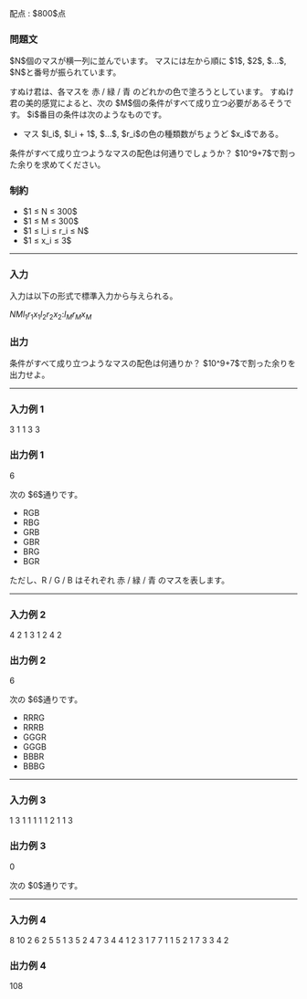 
<div>

<span>

<span>

<p>
配点 : $800$点
</p>

<div>

<section>

### **問題文**

<p>
$N$個のマスが横一列に並んでいます。
マスには左から順に $1$, $2$, $...$, $N$と番号が振られています。
</p>

<p>
すぬけ君は、各マスを 赤 / 緑 / 青 のどれかの色で塗ろうとしています。
すぬけ君の美的感覚によると、次の $M$個の条件がすべて成り立つ必要があるそうです。
$i$番目の条件は次のようなものです。
</p>

<ul>

<li>
マス $l_i$, $l_i + 1$, $...$, $r_i$の色の種類数がちょうど $x_i$である。
</li>

</ul>

<p>
条件がすべて成り立つようなマスの配色は何通りでしょうか？
$10^9+7$で割った余りを求めてください。
</p>

</section>

</div>

<div>

<section>

### **制約**

<ul>

<li>
$1 ≤ N ≤ 300$
</li>

<li>
$1 ≤ M ≤ 300$
</li>

<li>
$1 ≤ l_i ≤ r_i ≤ N$
</li>

<li>
$1 ≤ x_i ≤ 3$
</li>

</ul>

</section>

</div>

---

<div>

<div>

<section>

### **入力**

<p>
入力は以下の形式で標準入力から与えられる。
</p>

<div>

$N$$M$$l_1$$r_1$$x_1$$l_2$$r_2$$x_2$$:$$l_M$$r_M$$x_M$
</div>

</section>

</div>

<div>

<section>

### **出力**

<p>
条件がすべて成り立つようなマスの配色は何通りか？
$10^9+7$で割った余りを出力せよ。
</p>

</section>

</div>

</div>

---

<div>

<section>

### **入力例 1**

<div>

3 1
1 3 3

</div>

</section>

</div>

<div>

<section>

### **出力例 1**

<div>

6

</div>

<p>
次の $6$通りです。
</p>

<ul>

<li>
RGB
</li>

<li>
RBG
</li>

<li>
GRB
</li>

<li>
GBR
</li>

<li>
BRG
</li>

<li>
BGR
</li>

</ul>

<p>
ただし、R / G / B はそれぞれ 赤 / 緑 / 青 のマスを表します。
</p>

</section>

</div>

---

<div>

<section>

### **入力例 2**

<div>

4 2
1 3 1
2 4 2

</div>

</section>

</div>

<div>

<section>

### **出力例 2**

<div>

6

</div>

<p>
次の $6$通りです。
</p>

<ul>

<li>
RRRG
</li>

<li>
RRRB
</li>

<li>
GGGR
</li>

<li>
GGGB
</li>

<li>
BBBR
</li>

<li>
BBBG
</li>

</ul>

</section>

</div>

---

<div>

<section>

### **入力例 3**

<div>

1 3
1 1 1
1 1 2
1 1 3

</div>

</section>

</div>

<div>

<section>

### **出力例 3**

<div>

0

</div>

<p>
次の $0$通りです。
</p>

</section>

</div>

---

<div>

<section>

### **入力例 4**

<div>

8 10
2 6 2
5 5 1
3 5 2
4 7 3
4 4 1
2 3 1
7 7 1
1 5 2
1 7 3
3 4 2

</div>

</section>

</div>

<div>

<section>

### **出力例 4**

<div>

108

</div>

</section>

</div>

</span>

</span>

</div>

